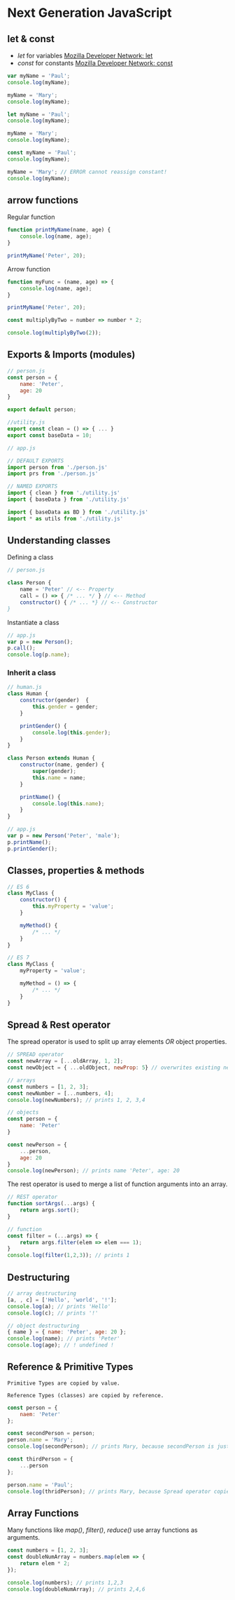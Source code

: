 # Next Generation JavaScript

## let & const

- *let* for variables [Mozilla Developer Network: let](https://developer.mozilla.org/en-US/docs/Web/JavaScript/Reference/Statements/let)
- *const* for constants [Mozilla Developer Network: const](https://developer.mozilla.org/en-US/docs/Web/JavaScript/Reference/Statements/const)


~~~js
var myName = 'Paul';
console.log(myName);

myName = 'Mary';
console.log(myName);
~~~

~~~js
let myName = 'Paul';
console.log(myName);

myName = 'Mary';
console.log(myName);
~~~

~~~js
const myName = 'Paul';
console.log(myName);

myName = 'Mary'; // ERROR cannot reassign constant!
console.log(myName);
~~~

## arrow functions

Regular function 

~~~js
function printMyName(name, age) {
    console.log(name, age);
}

printMyName('Peter', 20);
~~~

Arrow function

~~~js
function myFunc = (name, age) => {
    console.log(name, age);
}

printMyName('Peter', 20);
~~~


~~~js
const multiplyByTwo = number => number * 2;

console.log(multiplyByTwo(2));
~~~

## Exports & Imports (modules)

~~~js
// person.js
const person = {
    name: 'Peter',
    age: 20
}

export default person;
~~~

~~~js
//utility.js
export const clean = () => { ... }
export const baseData = 10;
~~~

~~~js
// app.js

// DEFAULT EXPORTS
import person from './person.js'
import prs from './person.js'

// NAMED EXPORTS
import { clean } from './utility.js'
import { baseData } from './utility.js'

import { baseData as BD } from './utility.js'
import * as utils from './utility.js'
~~~

## Understanding classes

Defining a class

~~~js
// person.js

class Person {
    name = 'Peter' // <-- Property
    call = () => { /* ... */ } // <-- Method
    constructor() { /* ... *} // <-- Constructor
}
~~~

Instantiate a class

~~~js
// app.js
var p = new Person();
p.call();
console.log(p.name);
~~~

### Inherit a class

~~~js
// human.js
class Human {
    constructor(gender)  {
        this.gender = gender;
    }

    printGender() {
        console.log(this.gender);
    }
}

class Person extends Human {
    constructor(name, gender) {
        super(gender);
        this.name = name;
    }

    printName() {
        console.log(this.name);
    }
}
~~~

~~~js
// app.js
var p = new Person('Peter', 'male');
p.printName();
p.printGender();
~~~

## Classes, properties & methods

~~~js
// ES 6
class MyClass {
    constructor() {
        this.myProperty = 'value'; 
    }

    myMethod() {
        /* ... */
    }
}

// ES 7
class MyClass {
    myProperty = 'value';

    myMethod = () => {
        /* ... */
    }
}
~~~

## Spread & Rest operator

The spread operator is used to split up array elements _OR_ object properties.

~~~js
// SPREAD operator
const newArray = [...oldArray, 1, 2];
const newObject = { ...oldObject, newProp: 5} // overwrites existing newProp in case it exists in the oldObject

// arrays
const numbers = [1, 2, 3];
const newNumber = [...numbers, 4];
console.log(newNumbers); // prints 1, 2, 3,4

// objects
const person = {
    name: 'Peter'
}

const newPerson = {
    ...person,
    age: 20
}
console.log(newPerson); // prints name 'Peter', age: 20
~~~

The rest operator is used to merge a list of function arguments into an array.

~~~js
// REST operator
function sortArgs(...args) {
    return args.sort();
}

// function
const filter = (...args) => {
    return args.filter(elem => elem === 1);
} 
console.log(filter(1,2,3)); // prints 1
~~~

## Destructuring

~~~js
// array destructuring
[a, , c] = ['Hello', 'world', '!'];
console.log(a); // prints 'Hello'
console.log(c); // prints '!'

// object destructuring
{ name } = { name: 'Peter', age: 20 };
console.log(name); // prints 'Peter'
console.log(age); // ! undefined !
~~~

## Reference & Primitive Types

~~~
Primitive Types are copied by value.
~~~

~~~
Reference Types (classes) are copied by reference.
~~~

~~~js
const person = {
    naem: 'Peter'
};

const secondPerson = person;
person.name = 'Mary';
console.log(secondPerson); // prints Mary, because secondPerson is just a reference to the original person

const thirdPerson = {
    ...person
};

person.name = 'Paul';
console.log(thridPerson); // prints Mary, because Spread operator copies the properties
~~~

## Array Functions

Many functions like *map()*, *filter()*, *reduce()* use array functions as arguments.

~~~js
const numbers = [1, 2, 3];
const doubleNumArray = numbers.map(elem => {
    return elem * 2;
});

console.log(numbers); // prints 1,2,3
console.log(doubleNumArray); // prints 2,4,6
~~~